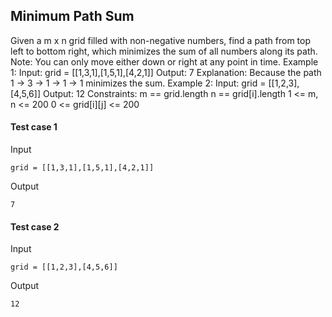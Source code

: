 
## Minimum Path Sum
Given a m x n grid filled with non-negative numbers, find a path from top left to bottom right, which minimizes the sum of all numbers along its path. Note: You can only move either down or right at any point in time. Example 1: Input: grid = [[1,3,1],[1,5,1],[4,2,1]] Output: 7 Explanation: Because the path 1 &rarr; 3 &rarr; 1 &rarr; 1 &rarr; 1 minimizes the sum. Example 2: Input: grid = [[1,2,3],[4,5,6]] Output: 12 Constraints: m == grid.length n == grid[i].length 1 &lt;= m, n &lt;= 200 0 &lt;= grid[i][j] &lt;= 200

#### Test case 1

Input

```
grid = [[1,3,1],[1,5,1],[4,2,1]]
```

Output

```
7
```

#### Test case 2

Input

```
grid = [[1,2,3],[4,5,6]]
```

Output

```
12
```
  